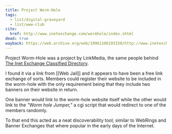 ```yaml
---
title: Project Worm-Hole
tags:
  - list/digital-graveyard
  - list/www-club
cite:
  href: http://www.inetexchange.com/wormhole/index.shtml
dead: true
wayback: https://web.archive.org/web/19961106193150/http://www.inetexchange.com/wormhole/index.shtml
---
```


Project Worm-Hole was a project by LinkMedia, the same people behind [The Inet Exchange Classified Directory](https://web.archive.org/web/19961106193142/http://www.inetexchange.com/). 

I found it via a link from [[Web Jail]] and it appears to have been a free link exchange of sorts. Members could register their website to be included in the worm-hole with the only requirement being that they include two banners on their website in return. 

One banner would link to the worm-hole website itself while the other would link to the _"Worm hole Jumper,"_ a cgi script that would redirect to one of the members randomly.

To that end this acted as a neat discoverability tool; similar to WebRings and Banner Exchanges that where popular in the early days of the Internet.
